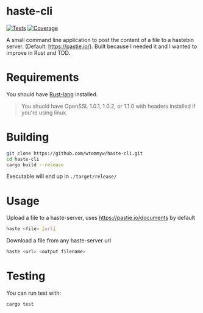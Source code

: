 # haste-cli
[![Tests](https://img.shields.io/github/actions/workflow/status/wtommyw/haste-cli/tests_and_coverage.yml?branch=master)](https://github.com/wtommyw/haste-cli/actions)
[![Coverage](https://img.shields.io/codecov/c/github/wtommyw/haste-cli?token=0F9O1MO7H6&logo=codecov)](https://codecov.io/gh/wtommyw/haste-cli)


A small command line application to post the content of a file to a hastebin server. (Default: https://pastie.io/). Built because I needed it and I wanted to improve in Rust and TDD.

# Requirements
You should have [Rust-lang](https://www.rust-lang.org/tools/install) installed.

> You shuold have OpenSSL 1.0.1, 1.0.2, or 1.1.0 with headers installed if you're using linux.

# Building

```sh
git clone https://github.com/wtommyw/haste-cli.git
cd haste-cli
cargo build --release
```

Executable will end up in `./target/release/`

# Usage

Upload a file to a haste-server, uses https://pastie.io/documents by default

```sh
haste <file> [url]
```

Download a file from any haste-server url

```sh
haste <url> <output filename>
```

# Testing

You can run test with:

```sh
cargo test
```
